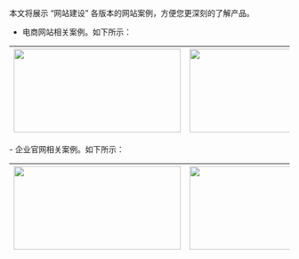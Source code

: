 
本文将展示 “网站建设” 各版本的网站案例，方便您更深刻的了解产品。
- 电商网站相关案例。如下所示：
<table>
<thead>
  <tr>
    <th><img src="https://main.qcloudimg.com/raw/95e4ecd102b58463368bf5076e27628c.png" width="300" height="150"></th>
    <th><img src="https://main.qcloudimg.com/raw/d363937b5703e6d419dec6a737fa5524.png" width="300" height="150"></th>
    <th><img src="https://main.qcloudimg.com/raw/c1bf4541c046ae99be42428c5fe4f44a.png" width="300" height="150"></th>
  </tr>
</thead>
</table>
- 企业官网相关案例。如下所示：
<table>
<thead>
  <tr>
    <th><img src="https://main.qcloudimg.com/raw/49a2dce209e22ac218bc2a6e71594e0e.png" width="300" height="150"></th>
    <th><img src="https://main.qcloudimg.com/raw/66efc726ee8662e01ac784686ffedd52.png" width="300" height="150"></th>
    <th><img src="https://main.qcloudimg.com/raw/b16182305f5d185081f37d71d69ff036.png" width="300" height="150"></th>
  </tr>
</thead>
</table>
